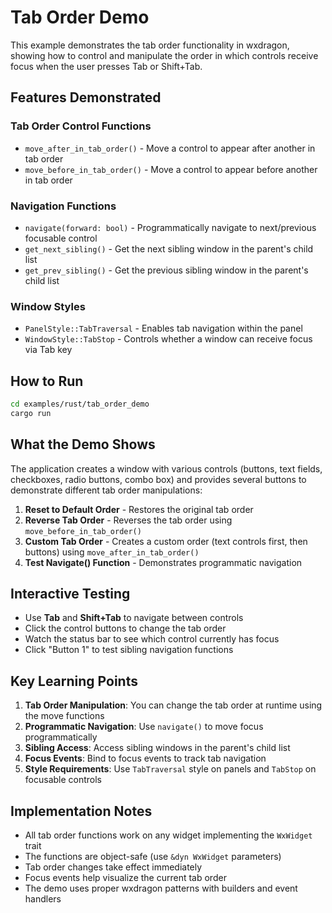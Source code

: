 # Tab Order Demo

This example demonstrates the tab order functionality in wxdragon, showing how to control and manipulate the order in which controls receive focus when the user presses Tab or Shift+Tab.

## Features Demonstrated

### Tab Order Control Functions
- `move_after_in_tab_order()` - Move a control to appear after another in tab order
- `move_before_in_tab_order()` - Move a control to appear before another in tab order

### Navigation Functions
- `navigate(forward: bool)` - Programmatically navigate to next/previous focusable control
- `get_next_sibling()` - Get the next sibling window in the parent's child list
- `get_prev_sibling()` - Get the previous sibling window in the parent's child list

### Window Styles
- `PanelStyle::TabTraversal` - Enables tab navigation within the panel
- `WindowStyle::TabStop` - Controls whether a window can receive focus via Tab key

## How to Run

```bash
cd examples/rust/tab_order_demo
cargo run
```

## What the Demo Shows

The application creates a window with various controls (buttons, text fields, checkboxes, radio buttons, combo box) and provides several buttons to demonstrate different tab order manipulations:

1. **Reset to Default Order** - Restores the original tab order
2. **Reverse Tab Order** - Reverses the tab order using `move_before_in_tab_order()`
3. **Custom Tab Order** - Creates a custom order (text controls first, then buttons) using `move_after_in_tab_order()`
4. **Test Navigate() Function** - Demonstrates programmatic navigation

## Interactive Testing

- Use **Tab** and **Shift+Tab** to navigate between controls
- Click the control buttons to change the tab order
- Watch the status bar to see which control currently has focus
- Click "Button 1" to test sibling navigation functions

## Key Learning Points

1. **Tab Order Manipulation**: You can change the tab order at runtime using the move functions
2. **Programmatic Navigation**: Use `navigate()` to move focus programmatically
3. **Sibling Access**: Access sibling windows in the parent's child list
4. **Focus Events**: Bind to focus events to track tab navigation
5. **Style Requirements**: Use `TabTraversal` style on panels and `TabStop` on focusable controls

## Implementation Notes

- All tab order functions work on any widget implementing the `WxWidget` trait
- The functions are object-safe (use `&dyn WxWidget` parameters)
- Tab order changes take effect immediately
- Focus events help visualize the current tab order
- The demo uses proper wxdragon patterns with builders and event handlers
